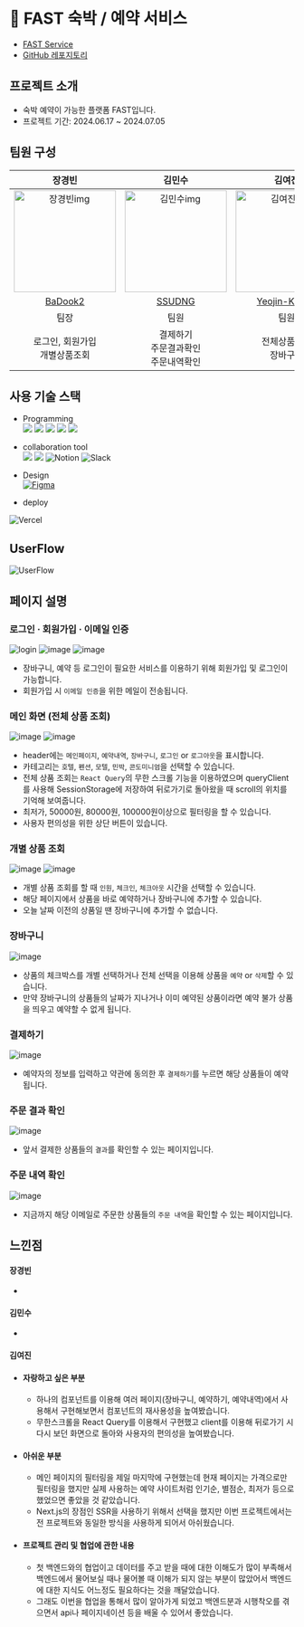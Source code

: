 # 🏨 FAST 숙박 / 예약 서비스

- [FAST Service](https://fe-mini-project-ten.vercel.app/)
- [GitHub 레포지토리](https://github.com/kdt8-mini-project-team5/FE_miniProject)

## 프로젝트 소개
- 숙박 예약이 가능한 플랫폼 FAST입니다.
- 프로젝트 기간: 2024.06.17 ~  2024.07.05

## 팀원 구성
|**장경빈**|**김민수**|**김여진**|
:---: | :---: | :---: | 
 <img width="180" alt="장경빈img" src="https://avatars.githubusercontent.com/u/97817208?v=4"> | <img width="180"  alt="김민수img" src="https://avatars.githubusercontent.com/u/153588816?v=4"> | <img width="180" alt="김여진img" src="https://avatars.githubusercontent.com/u/79198245?s=400&v=4"> |
| [BaDook2](https://github.com/BaDook2) | [SSUDNG](https://github.com/SSUDNG) | [Yeojin-Kim12](https://github.com/Yeojin-Kim12)|
| 팀장 | 팀원 | 팀원 |
| 로그인, 회원가입<br/>개별상품조회 | 결제하기<br/>주문결과확인<br/>주문내역확인 | 전체상품조회<br/>장바구니 |

## 사용 기술 스택
- Programming<br>
<img src="https://img.shields.io/badge/next.js-000000?style=for-the-badge&logo=next.js&logoColor=white"/> <img src="https://img.shields.io/badge/typescript-3178C6?style=for-the-badge&logo=typescript&logoColor=white"/> <img src="https://img.shields.io/badge/react-61DAFB?style=for-the-badge&logo=react&logoColor=black"/> <img src="https://img.shields.io/badge/zod-3E67B1?style=for-the-badge&logo=zod&logoColor=white"/> <img src="https://img.shields.io/badge/tailwindcss-06B6D4?style=for-the-badge&logo=tailwindcss&logoColor=white"/>

- collaboration tool<br>
<img src="https://img.shields.io/badge/git-F05032?style=for-the-badge&logo=git&logoColor=white"/> <img src="https://img.shields.io/badge/github-181717?style=for-the-badge&logo=github&logoColor=white"/> <img alt="Notion" src="https://img.shields.io/badge/Notion-000000?style=for-the-badge&logo=notion&logoColor=white"/> <img alt="Slack" src="https://img.shields.io/badge/Slack-4A154B?style=for-the-badge&logo=slack&logoColor=white"/>

- Design<br>
[<img alt="Figma" src="https://img.shields.io/badge/Figma-F24E1E?style=for-the-badge&logo=figma&logoColor=white"/>](https://www.figma.com/design/Q54rP5deHWDnmndclAex5L/miniproject?t=OlUgedB6VZ6jKgV4-0)

- deploy<br>
<img alt="Vercel" src="https://img.shields.io/badge/vercel-%23000000.svg?style=for-the-badge&logo=vercel&logoColor=white"/>


## UserFlow
![UserFlow](https://github.com/Yeojin-Kim12/my-first-blog/assets/79198245/74d8cd7b-e403-4f45-ac94-5c544dd47d59)

## 페이지 설명

### 로그인 · 회원가입 · 이메일 인증
![login](https://github.com/Yeojin-Kim12/my-first-blog/assets/79198245/31af90f3-4103-4428-85bb-f276861b103e)
![image](https://github.com/Yeojin-Kim12/my-first-blog/assets/79198245/29594d88-1b0d-40be-89b4-5d375a40cbb6)
![image](https://github.com/Yeojin-Kim12/my-first-blog/assets/79198245/2717a221-e6a1-49a5-a2e0-40c8cca3bb1d)
- 장바구니, 예약 등 로그인이 필요한 서비스를 이용하기 위해 회원가입 및 로그인이 가능합니다.
- 회원가입 시 `이메일 인증`을 위한 메일이 전송됩니다.

### 메인 화면 (전체 상품 조회)
![image](https://github.com/Yeojin-Kim12/my-first-blog/assets/79198245/1c5abd4d-fcd9-452a-b454-996433128a49)
![image](https://github.com/Yeojin-Kim12/my-first-blog/assets/79198245/c445d87b-e6e5-4382-8ed4-e521807da94f)
- header에는 `메인페이지`, `예약내역`, `장바구니`, `로그인` or `로그아웃`을 표시합니다.
- 카테고리는 `호텔`, `펜션`, `모텔`, `민박`, `콘도미니엄`을 선택할 수 있습니다.
- 전체 상품 조회는 `React Query`의 무한 스크롤 기능을 이용하였으며 queryClient를 사용해 SessionStorage에 저장하여 뒤로가기로 돌아왔을 때 scroll의 위치를 기억해 보여줍니다.
- 최저가, 50000원, 80000원, 100000원이상으로 필터링을 할 수 있습니다.
- 사용자 편의성을 위한 상단 버튼이 있습니다.

### 개별 상품 조회
![image](https://github.com/Yeojin-Kim12/my-first-blog/assets/79198245/22d6a808-1d77-4e55-9852-a30d8e89d8f1)
![image](https://github.com/Yeojin-Kim12/my-first-blog/assets/79198245/8c523d69-6804-42c4-89b6-02390112d1ca)
- 개별 상품 조회를 할 때 `인원`, `체크인`, `체크아웃` 시간을 선택할 수 있습니다.
- 해당 페이지에서 상품을 바로 예약하거나 장바구니에 추가할 수 있습니다.
- 오늘 날짜 이전의 상품일 땐 장바구니에 추가할 수 없습니다.

### 장바구니
![image](https://github.com/kdt8-mini-project-team5/FE_miniProject/assets/79198245/21c725ac-8c2d-4f7e-b6c8-8bccee9fffce)
- 상품의 체크박스를 개별 선택하거나 전체 선택을 이용해 상품을 `예약` or `삭제`할 수 있습니다.
- 만약 장바구니의 상품들의 날짜가 지나거나 이미 예약된 상품이라면 예약 불가 상품을 띄우고 예약할 수 없게 됩니다.

### 결제하기
![image](https://github.com/kdt8-mini-project-team5/FE_miniProject/assets/79198245/fb5e508a-6c90-49ad-894b-81f5846a4202)
- 예약자의 정보를 입력하고 약관에 동의한 후 `결제하기`를 누르면 해당 상품들이 예약 됩니다.

### 주문 결과 확인
![image](https://github.com/kdt8-mini-project-team5/FE_miniProject/assets/79198245/12043527-84c2-4d38-8043-5e735af20b11)
- 앞서 결제한 상품들의 `결과`를 확인할 수 있는 페이지입니다.

### 주문 내역 확인
![image](https://github.com/kdt8-mini-project-team5/FE_miniProject/assets/79198245/f3e25f21-2e30-4e3c-a75a-2911dc34088c)
- 지금까지 해당 이메일로 주문한 상품들의 `주문 내역`을 확인할 수 있는 페이지입니다.

## 느낀점
#### 장경빈
 - 

#### 김민수
- 

#### 김여진
- #### 자랑하고 싶은 부분

  - 하나의 컴포넌트를 이용해 여러 페이지(장바구니, 예약하기, 예약내역)에서 사용해서 구현해보면서 컴포넌트의 재사용성을 높여봤습니다.
  - 무한스크롤을 React Query를 이용해서 구현했고 client를 이용해 뒤로가기 시 다시 보던 화면으로 돌아와 사용자의 편의성을 높여봤습니다.
  
- #### 아쉬운 부분
  - 메인 페이지의 필터링을 제일 마지막에 구현했는데 현재 페이지는 가격으로만 필터링을 했지만 실제 사용하는 예약 사이트처럼 인기순, 별점순, 최저가 등으로 했었으면 좋았을 것 같았습니다.
  - Next.js의 장점인 SSR을 사용하기 위해서 선택을 했지만 이번 프로젝트에서는 전 프로젝트와 동일한 방식을 사용하게 되어서 아쉬웠습니다.

- #### 프로젝트 관리 및 협업에 관한 내용
  - 첫 백엔드와의 협업이고 데이터를 주고 받을 때에 대한 이해도가 많이 부족해서 백엔드에서 물어보실 때나 물어볼 때 이해가 되지 않는 부분이 많았어서 백엔드에 대한 지식도 어느정도 필요하다는 것을 깨달았습니다.
  - 그래도 이번을 협업을 통해서 많이 알아가게 되었고 백엔드분과 시행착오를 겪으면서 api나 페이지네이션 등을 배울 수 있어서 좋았습니다.
